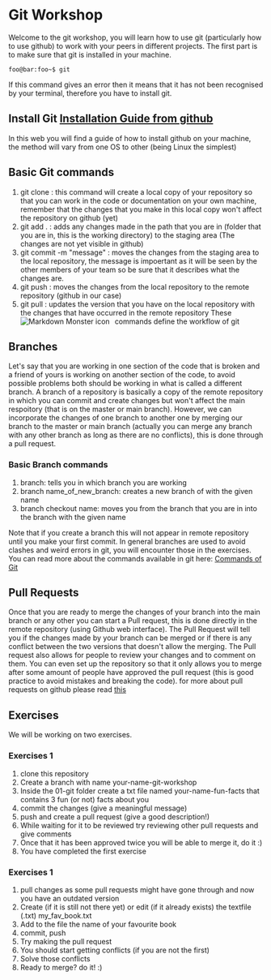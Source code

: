 # Git Workshop
Welcome to the git workshop, you will learn how to use git (particularly how to use github) to work with your peers in different projects.
The first part is to make sure that git is installed in your machine.
```console
foo@bar:foo~$ git
```
If this command gives an error then it means that it has not been recognised by your terminal, therefore you have to install git.
## Install Git [Installation Guide from github](ghttps://github.com/git-guides/install-git)
In this web you will find a guide of how to install github on your machine, the method will vary from one OS to other (being Linux the simplest)
## Basic Git commands
1. git clone <repository-link> : this command will create a local copy of your repository so that you can work in the code or documentation on your own machine, remember that the changes that you make in this local copy won't affect the repository on github (yet)
2. git add . : adds any changes made in the path that you are in (folder that you are in, this is the working directory) to the staging area (The changes are not yet visible in github)
3. git commit -m "message" : moves the changes from the staging area to the local repository, the message is impoertant as it will be seen by the other members of your team so be sure that it describes what the changes are.
4. git push : moves the changes from the local repository to the remote repository (github in our case)
5. git pull : updates the version that you have on the local repository with the changes that have occurred in the remote repository
These commands define the workflow of git
  <img src="https://camo.githubusercontent.com/033e9b24ca753fca9dbfb700eac610b5fb83bc9a968c9cb445489914e6ce8092/68747470733a2f2f6d69726f2e6d656469756d2e636f6d2f6d61782f333833342f312a672d69573972555a56654853644b4e6e5662417551672e706e67"
     alt="Markdown Monster icon"
     style="float: left; margin-right: 10px;" />
## Branches
  Let's say that you are working in one section of the code that is broken and a friend of yours is working on another section of the code, to avoid possible problems both should be working in what is called a different branch. A branch of a repository is basically a copy of the remote repository in which you can commit and create changes but won't affect the main respoitory (that is on the master or main branch). However, we can incorporate the changes of one branch to another one by merging our branch to the master or main branch (actually you can merge any branch with any other branch as long as there are no conflicts), this is done through a pull request.
### Basic Branch commands
  1. branch: tells you in which branch you are working
  2. branch name_of_new_branch: creates a new branch of with the given name
  3. branch checkout name: moves you from the branch that you are in into the branch with the given name
  
 Note that if you create a branch this will not appear in remote repository until you make your first commit. In general branches are used to avoid clashes and weird errors in git, you will encounter those in the exercises.
You can read more about the commands available in git here: [Commands of Git](https://confluence.atlassian.com/bitbucketserver/basic-git-commands-776639767.html)
## Pull Requests
  Once that you are ready to merge the changes of your branch into the main branch or any other you can start a Pull request, this is done directly in the remote repository (using Github  web interface). The Pull Request will tell you if the changes made by your branch can be merged or if there is any conflict between the two versions that doesn't allow the merging. The Pull request also allows for people to review your changes and to comment on them. You can even set up the repository so that it only allows you to merge after some amount of people have approved the pull request (this is good practice to avoid mistakes and breaking the code). for more about pull requests on github please read [this](https://docs.github.com/en/github/collaborating-with-pull-requests/proposing-changes-to-your-work-with-pull-requests/about-pull-requests)
## Exercises
We will be working on two exercises.
### Exercises 1
  1. clone this repository
  2. Create a branch with name your-name-git-workshop
  3. Inside the 01-git folder create a txt file named your-name-fun-facts that contains 3 fun (or not) facts about you
  4. commit the changes (give a meaningful message)
  5. push and create a pull request (give a good description!)
  6. While waiting for it to be reviewed try reviewing other pull requests and give comments
  7. Once that it has been approved twice you will be able to merge it, do it :)
  8. You have completed the first exercise
 ### Exercises 1
  1. pull changes as some pull requests might have gone through and now you have an outdated version
  2. Create (if it is still not there yet) or edit (if it already exists) the textfile (.txt) my_fav_book.txt
  3. Add to the file the name of your favourite book
  4. commit, push 
  5. Try making the pull request
  6. You should start getting conflicts (if you are not the first)
  7. Solve those conflicts
  8. Ready to merge? do it! :)
